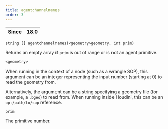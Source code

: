 ```yaml
---
title: agentchannelnames
order: 3
---
```

| Since | 18.0 |
| --- | --- |

`string [] agentchannelnames(<geometry>geometry, int prim)`

Returns an empty array if `prim` is out of range or is not an agent primitive.

`<geometry>`

When running in the context of a node (such as a wrangle SOP), this argument can be an integer representing the input number (starting at 0) to read the geometry from.

Alternatively, the argument can be a string specifying a geometry file (for example, a `.bgeo`) to read from. When running inside Houdini, this can be an `op:/path/to/sop` reference.

`prim`

The primitive number.
